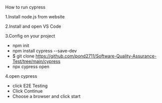 How to run cypress


1.Install node.js from website

2.Install and open VS Code

3.Config on your project
  - npm init
  - npm install cypress --save-dev
  - $ git clone https://github.com/pond2711/Software-Quality-Assurance-Test/tree/main/cypress
  - npx cypress open

4.open cypress
  - click E2E Testing
  - Click Continue
  - Choose a browser and click start
